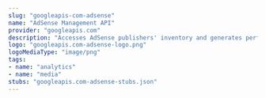 ```yaml
---
slug: "googleapis-com-adsense"
name: "AdSense Management API"
provider: "googleapis.com"
description: "Accesses AdSense publishers' inventory and generates performance reports."
logo: "googleapis.com-adsense-logo.png"
logoMediaType: "image/png"
tags:
- name: "analytics"
- name: "media"
stubs: "googleapis.com-adsense-stubs.json"
---
```

